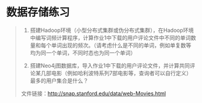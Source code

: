 # 数据存储练习

>1. 搭建Hadoop环境（小型分布式集群或伪分布式集群），在Hadoop环境中编写词频计算程序，计算作业1中下载的用户评论文件中不同的单词数量和每个单词出现的频次。（请考虑什么是不同的单词，例如单复数等均为同一个单词，不同时态也为同一个单词）
>
>2. 搭建Neo4j图数据库，导入作业1中下载的用户评论文件，并计算共同评论某几部电影（例如哈利波特系列7部电影等，查询者可以自行定义）最多的用户集合是什么？
>
>文件链接：http://snap.stanford.edu/data/web-Movies.html

